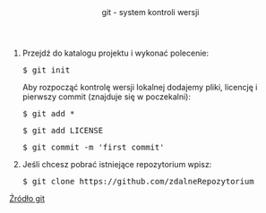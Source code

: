 <header>
  git - system kontroli wersji
</header>

<ol>
  <li>
    Przejdź do katalogu projektu i wykonać polecenie:
    <pre>$ git init</pre>
    Aby rozpocząć kontrolę wersji lokalnej dodajemy pliki, licencję i pierwszy commit (znajduje się w poczekalni):
    <pre>$ git add *</pre>
    <pre>$ git add LICENSE</pre>
    <pre>$ git commit -m 'first commit'</pre>
  </li>
  <li>
    Jeśli chcesz pobrać istniejące repozytorium wpisz:
  <pre>$ git clone https://github.com/zdalneRepozytorium</pre>
  </li>
</ol>

<footer>
  <a href="https://git-scm.com/">
    Źródło git
  </a>
</footer>
